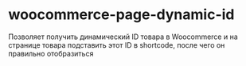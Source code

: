 # woocommerce-page-dynamic-id
Позволяет получить динамический ID товара в Woocommerce и на странице товара подставить этот ID в shortcode, после чего он правильно отобразиться
